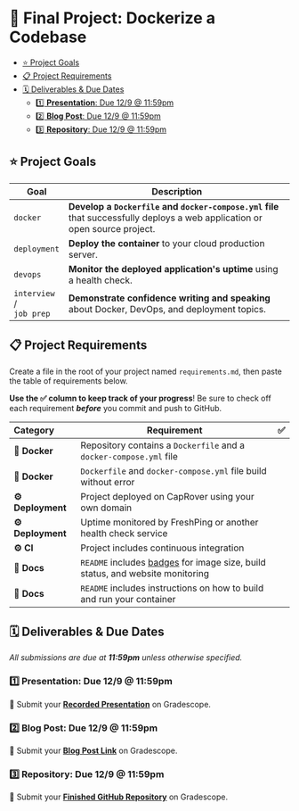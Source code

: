 # 🐳 Final Project: Dockerize a Codebase

<!-- TODO: Add description. -->

- [⭐️ Project Goals](#%e2%ad%90%ef%b8%8f-project-goals)
- [📋 Project Requirements](#%f0%9f%93%8b-project-requirements)
- [🗓 Deliverables & Due Dates](#%f0%9f%97%93-deliverables--due-dates)
  - [1️⃣ **Presentation**: Due 12/9 @ 11:59pm](#1%ef%b8%8f%e2%83%a3-presentation-due-129--1159pm)
  - [2️⃣ **Blog Post**: Due 12/9 @ 11:59pm](#2%ef%b8%8f%e2%83%a3-blog-post-due-129--1159pm)
  - [3️⃣ **Repository**: Due 12/9 @ 11:59pm](#3%ef%b8%8f%e2%83%a3-repository-due-129--1159pm)

## ⭐️ Project Goals

| Goal | Description |
| --- | --- |
| `docker` | **Develop a `Dockerfile` and `docker-compose.yml` file** that successfully deploys a web application or open source project. |
| `deployment` | **Deploy the container** to your cloud production server. |
| `devops` | **Monitor the deployed application's uptime** using a health check. |
| `interview` /<br>`job prep` | **Demonstrate confidence writing and speaking** about Docker, DevOps, and deployment topics. |

## 📋 Project Requirements

Create a file in the root of your project named `requirements.md`, then paste the table of requirements below.

**Use the ✅ column to keep track of your progress**! Be sure to check off each requirement _**before**_ you commit and push to GitHub.

|  Category  | Requirement                                                                                          | ✅ |
|:---------- |------------------------------------------------------------------------------------------------------|:-:|
| **🐳 Docker** | Repository contains a `Dockerfile` and a `docker-compose.yml` file                                  |   |
| **🐳 Docker** | `Dockerfile` and `docker-compose.yml` file build without error                                      |   |
| **⚙️ Deployment** | Project deployed on CapRover using your own domain | |                             |   |
| **⚙️ Deployment** | Uptime monitored by FreshPing or another health check service |
|   **⚙️ CI**   | Project includes continuous integration  | |
|  **📝 Docs**  | `README` includes [badges](https://shields.io) for image size, build status, and website monitoring |   |
|  **📝 Docs**  | `README` includes instructions on how to build and run your container                               |   |

## 🗓 Deliverables & Due Dates

_All submissions are due at **11:59pm** unless otherwise specified._

### 1️⃣ **Presentation**: Due 12/9 @ 11:59pm

🔗 Submit your **[Recorded Presentation](https://www.gradescope.com/courses/203051/assignments/844179)** on Gradescope.

### 2️⃣ **Blog Post**: Due 12/9 @ 11:59pm

🔗 Submit your **[Blog Post Link](https://www.gradescope.com/courses/203051/assignments/467890)** on Gradescope.

### 3️⃣ **Repository**: Due 12/9 @ 11:59pm

🔗 Submit your **[Finished GitHub Repository](https://www.gradescope.com/courses/203051/assignments/844177)** on Gradescope.
